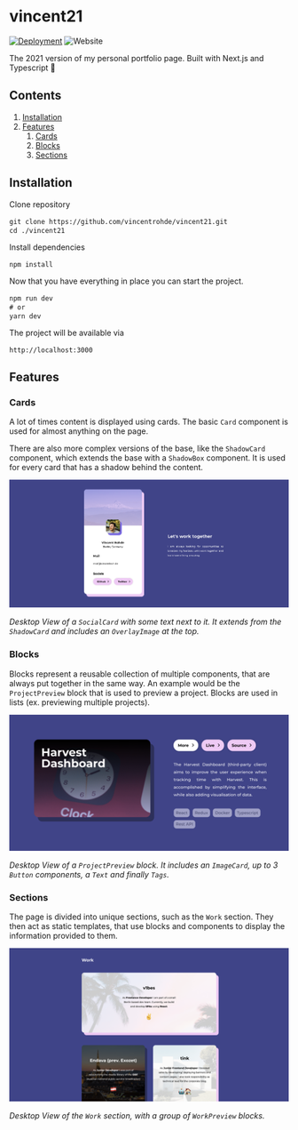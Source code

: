 # vincent21

[![Deployment](https://github.com/vincentrohde/harvest-dashboard/actions/workflows/deploy.yml/badge.svg)](https://github.com/vincentrohde/vincent21/actions/workflows/deploy.yml)
![Website](https://img.shields.io/website?url=https%3A%2F%2Fvincentroh.de%2F)

The 2021 version of my personal portfolio page. Built with Next.js and Typescript 🚀

## Contents

1. [Installation](#installation)
2. [Features](#features)
    1. [Cards](#cards)
    2. [Blocks](#blocks)
    3. [Sections](#sections)

## Installation

Clone repository

```
git clone https://github.com/vincentrohde/vincent21.git
cd ./vincent21
```

Install dependencies

```
npm install
```

Now that you have everything in place you can start the project.

```
npm run dev
# or
yarn dev
```

The project will be available via

```
http://localhost:3000
```

## Features

### Cards

A lot of times content is displayed using cards. The basic ``Card`` component is used for almost anything on the page.

There are also more complex versions of the base, like the ``ShadowCard`` component, which extends the base with a ``ShadowBox`` component. It is used for every card that has a shadow behind the content.

![](./assets/socialcard.png)

_Desktop View of a ``SocialCard`` with some text next to it. It extends from the ``ShadowCard`` and includes an ``OverlayImage`` at the top._

### Blocks

Blocks represent a reusable collection of multiple components, that are always put together in the same way. An example would be the ``ProjectPreview`` block that is used to preview a project. Blocks are used in lists (ex. previewing multiple projects).

![](./assets/block.png)

_Desktop View of a ``ProjectPreview`` block. It includes an ``ImageCard``, up to 3 ``Button`` components, a ``Text`` and finally ``Tags``._

### Sections

The page is divided into unique sections, such as the  ``Work`` section. They then act as static templates, that use blocks and components to display the information provided to them.

![](./assets/section.png)

_Desktop View of the ``Work`` section, with a group of ``WorkPreview`` blocks._
